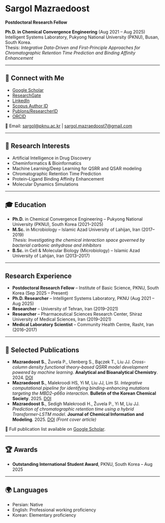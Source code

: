 
# Sargol Mazraedoost

**Postdoctoral Research Fellow**   


**Ph.D. in Chemical Convergence Engineering** (Aug 2021 – Aug 2025)  
Intelligent Systems Laboratory, Pukyong National University (PKNU), Busan, South Korea.  
Thesis: *Integrative Data-Driven and First-Principle Approaches for Chromatographic Retention Time Prediction and Binding Affinity Enhancement*  

---

## 🔗 Connect with Me
- [Google Scholar](https://scholar.google.com/citations?user=tosxQUIAAAAJ&hl=en)  
- [ResearchGate](https://www.researchgate.net/profile/Sargol_Mazraedoost)  
- [LinkedIn](https://www.linkedin.com/in/sargol-mazraedoost-95248b150)  
- [Scopus Author ID](https://www.scopus.com/authid/detail.uri?authorId=57203482383)  
- [Publons/ResearcherID](https://publons.com/researcher/2975473/sargol-mazraedoost/)  
- [ORCID](https://orcid.org/0000-0001-6656-1968)  

📧 Email: sargol@pknu.ac.kr | sargol.mazraedoost7@gmail.com  

---

## 🧪 Research Interests
- Artificial Intelligence in Drug Discovery  
- Cheminformatics & Bioinformatics  
- Machine Learning/Deep Learning for QSRR and QSAR modeling  
- Chromatographic Retention Time Prediction  
- Protein–Ligand Binding Affinity Enhancement  
- Molecular Dynamics Simulations  

---

## 🎓 Education
- **Ph.D.** in Chemical Convergence Engineering – Pukyong National University (PKNU), South Korea (2021–2025)  
- **M.Sc.** in Microbiology – Islamic Azad University of Lahijan, Iran (2017–2019)  
  *Thesis: Investigating the chemical interaction space governed by bacterial carbonic anhydrase and inhibitors*  
- **B.Sc.** in Cell & Molecular Biology (Microbiology) – Islamic Azad University of Lahijan, Iran (2013–2017)  

---

## Research Experience
- **Postdoctoral Research Fellow** – Institute of Basic Science, PKNU, South Korea (Sep 2025 – Present)  
- **Ph.D. Researcher** – Intelligent Systems Laboratory, PKNU (Aug 2021 – Aug 2025)  
- **Researcher** – University of Tehran, Iran (2019–2021)  
- **Researcher** – Pharmaceutical Sciences Research Center, Shiraz University of Medical Sciences, Iran (2019–2021)  
- **Medical Laboratory Scientist** – Community Health Centre, Rasht, Iran (2016–2017)  

---

## 📄 Selected Publications
- **Mazraedoost S.**, Žuvela P., Ulenberg S., Bączek T., Liu JJ. *Cross-column density functional theory–based QSRR model development powered by machine learning*. **Analytical and Bioanalytical Chemistry**. 2024. [DOI](https://link.springer.com/article/10.1007/s00216-024-05243-7)  
- **Mazraedoost S.**, Malekroodi HS, Yi M, Liu JJ, Lim SI. *Integrative computational pipeline for identifying binding-enhancing mutations targeting the MBD2–p66α interaction*. **Bulletin of the Korean Chemical Society**. 2025. [DOI](https://doi.org/10.1002/bkcs)  
- **Mazraedoost S.**, Sedigh Malekroodi H., Žuvela P., Yi M, Liu JJ. *Prediction of chromatographic retention time using a hybrid Transformer-LSTM model*. **Journal of Chemical Information and Modeling**. 2025. [DOI](https://doi.org/10.1021/acs.jcim.5c00167) *(Front cover article)*  

📌 Full publication list available on [Google Scholar](https://scholar.google.com/citations?user=tosxQUIAAAAJ&hl=en).  

---

## 🏆 Awards
- **Outstanding International Student Award**, PKNU, South Korea – Aug 2025  

---

## 🌍 Languages
- Persian: Native  
- English: Professional working proficiency  
- Korean: Elementary proficiency  
